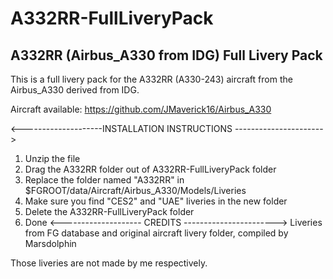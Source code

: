 # A332RR-FullLiveryPack
A332RR (Airbus_A330 from IDG) Full Livery Pack
------------------------------------------------------------------------------------------------------------------------------
This is a full livery pack for the A332RR (A330-243) aircraft from the Airbus_A330 derived from IDG. 

Aircraft available: https://github.com/JMaverick16/Airbus_A330

<--------------------INSTALLATION INSTRUCTIONS ---------------------->
1. Unzip the file
2. Drag the A332RR folder out of A332RR-FullLiveryPack folder
3. Replace the folder named "A332RR" in $FGROOT/data/Aircraft/Airbus_A330/Models/Liveries
4. Make sure you find "CES2" and "UAE" liveries in the new folder
5. Delete the A332RR-FullLiveryPack folder
6. Done
<-------------------- CREDITS ----------------------->
Liveries from FG database and original aircraft livery folder, compiled by Marsdolphin

Those liveries are not made by me respectively.
